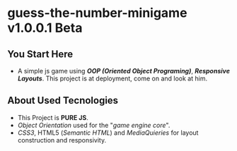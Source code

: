# guess-the-number-minigame v1.0.0.1 Beta
## You Start Here
- A simple js game using ___OOP (Oriented Object Programing)___, ___Responsive Layouts___.
 This project is at deployment, come on and look at him.
## About Used Tecnologies
- This Project is **PURE JS**.
- _Object Orientation_ used for the "_game engine core_".
- _CSS3_, HTML5 (_Semantic HTML_) and _MediaQuieries_ for layout construction and responsivity.